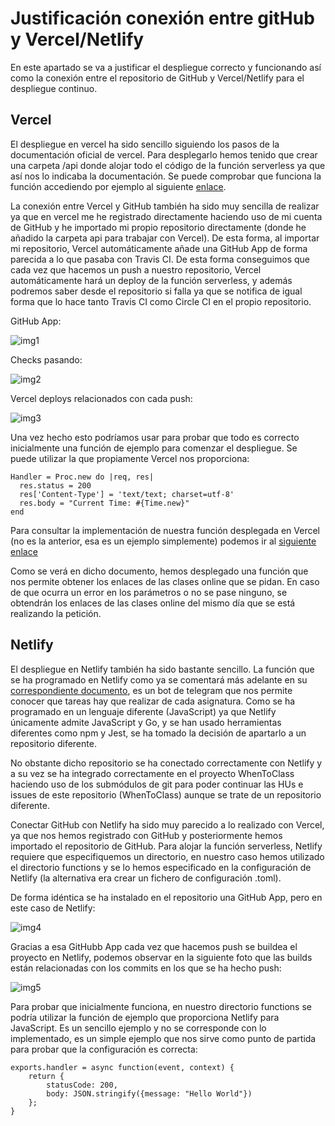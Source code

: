 # Justificación conexión entre gitHub y Vercel/Netlify
En este apartado se va a justificar el despliegue correcto y funcionando así como la conexión entre el repositorio de GitHub y Vercel/Netlify para el despliegue continuo.

## Vercel
El despliegue en vercel ha sido sencillo siguiendo los pasos de la documentación oficial de vercel. Para desplegarlo hemos tenido que crear una carpeta /api donde alojar todo el código de la función serverless ya que así nos lo indicaba la documentación. Se puede comprobar que funciona la función accediendo por ejemplo al siguiente [enlace](https://when-to-class.vercel.app/api/enlace?asignatura=IV&m=p&d=m).

La conexión entre Vercel y GitHub también ha sido muy sencilla de realizar ya que en vercel me he registrado directamente haciendo uso de mi cuenta de GitHub y he importado mi propio repositorio directamente (donde he añadido la carpeta api para trabajar con Vercel). De esta forma, al importar mi repositorio, Vercel automáticamente añade una GitHub App de forma parecida a lo que pasaba con Travis CI. De esta forma conseguimos que cada vez que hacemos un push a nuestro repositorio, Vercel automáticamente hará un deploy de la función serverless, y además podremos saber desde el repositorio si falla ya que se notifica de igual forma que lo hace tanto Travis CI como Circle CI en el propio repositorio.

GitHub App: 


![img1](https://github.com/antoniocuadros/WhenToClass/blob/master/docs/serverless/images/conexion1.png)

Checks pasando:


![img2](https://github.com/antoniocuadros/WhenToClass/blob/master/docs/serverless/images/conexion2.png)


Vercel deploys relacionados con cada push:


![img3](https://github.com/antoniocuadros/WhenToClass/blob/master/docs/serverless/images/conexion3.png)

Una vez hecho esto podríamos usar para probar que todo es correcto inicialmente una función de ejemplo para comenzar el despliegue. Se puede utilizar la que propiamente Vercel nos proporciona:

```
Handler = Proc.new do |req, res|
  res.status = 200
  res['Content-Type'] = 'text/text; charset=utf-8'
  res.body = "Current Time: #{Time.new}"
end
```

Para consultar la implementación de nuestra función desplegada en Vercel (no es la anterior, esa es un ejemplo simplemente) podemos ir al [siguiente enlace](https://github.com/antoniocuadros/WhenToClass/blob/master/docs/serverless/vercel/vercel.md)

Como se verá en dicho documento, hemos desplegado una función que nos permite obtener los enlaces de las clases online que se pidan. En caso de que ocurra un error en los parámetros o no se pase ninguno, se obtendrán los enlaces de las clases online del mismo día que se está realizando la petición.


## Netlify
El despliegue en Netlify también ha sido bastante sencillo. La función que se ha programado en Netlify como ya se comentará más adelante en su [correspondiente documento](https://github.com/antoniocuadros/WhenToClass/blob/master/docs/serverless/netlify/netlify.md), es un bot de telegram que nos permite conocer que tareas hay que realizar de cada asignatura. Como se ha programado en un lenguaje diferente (JavaScript) ya que Netlify únicamente admite JavaScript y Go, y se han usado herramientas diferentes como npm y Jest, se ha tomado la decisión de apartarlo a un repositorio diferente.


No obstante dicho repositorio se ha conectado correctamente con Netlify y a su vez se ha integrado correctamente en el proyecto WhenToClass haciendo uso de los submódulos de git para poder continuar las HUs e issues de este repositorio (WhenToClass) aunque se trate de un repositorio diferente.


Conectar GitHub con Netlify ha sido muy parecido a lo realizado con Vercel, ya que nos hemos registrado con GitHub y posteriormente hemos importado el repositorio de GitHub. Para alojar la función serverless, Netlify requiere que especifiquemos un directorio, en nuestro caso hemos utilizado el directorio functions y se lo hemos especificado en la configuración de Netlify (la alternativa era crear un fichero de configuración .toml).

De forma idéntica se ha instalado en el repositorio una GitHub App, pero en este caso de Netlify:


![img4](https://github.com/antoniocuadros/WhenToClass/blob/master/docs/serverless/images/conexion4.png)


Gracias a esa GitHubb App cada vez que hacemos push se buildea el proyecto en Netlify, podemos observar en la siguiente foto que las builds están relacionadas con los commits en los que se ha hecho push:


![img5](https://github.com/antoniocuadros/WhenToClass/blob/master/docs/serverless/images/conexion5.png)


Para probar que inicialmente funciona, en nuestro directorio functions se podría utilizar la función de ejemplo que proporciona Netlify para JavaScript. Es un sencillo ejemplo y no se corresponde con lo implementado, es un simple ejemplo que nos sirve como punto de partida para probar que la configuración es correcta:


```
exports.handler = async function(event, context) {
    return {
        statusCode: 200,
        body: JSON.stringify({message: "Hello World"})
    };
}
```